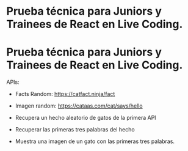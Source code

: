 # Prueba técnica para Juniors y Trainees de React en Live Coding.
# Prueba técnica para Juniors y Trainees de React en Live Coding.

APIs:

- Facts Random: https://catfact.ninja/fact
- Imagen random: https://cataas.com/cat/says/hello

- Recupera un hecho aleatorio de gatos de la primera API
- Recuperar las primeras tres palabras del hecho
- Muestra una imagen de un gato con las primeras tres palabras.